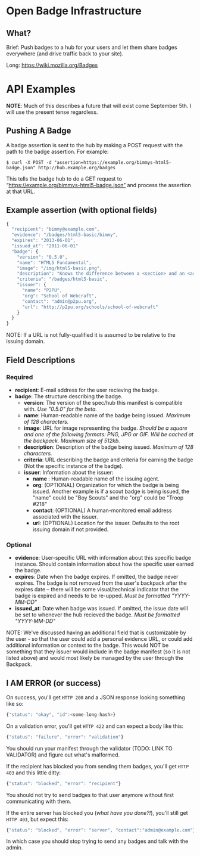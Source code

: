 # Open Badge Infrastructure
## What?
Brief: Push badges to a hub for your users and let them share badges everywhere (and drive traffic back to your site).

Long: https://wiki.mozilla.org/Badges

# API Examples
**NOTE**: Much of this describes a future that will exist come September 5th. I will use the present tense regardless.

## Pushing A Badge
A badge assertion is sent to the hub by making a POST request with the path to the badge assertion. For example:

    $ curl -X POST -d "assertion=https://example.org/bimmys-html5-badge.json" http://hub.example.org/badges

This tells the badge hub to do a GET request to
“https://example.org/bimmys-html5-badge.json” and process the assertion at
that URL.

## Example assertion (with optional fields)
```javascript
{
  "recipient": "bimmy@example.com",
  "evidence": "/badges/html5-basic/bimmy",
  "expires": "2013-06-01",
  "issued_at": "2011-06-01"
  "badge": {
    "version": "0.5.0",
    "name": "HTML5 Fundamental",
    "image": "/img/html5-basic.png",
    "description": "Knows the difference between a <section> and an <article>",
    "criteria": "/badges/html5-basic",
    "issuer": {
      "name": "P2PU",
      "org": "School of Webcraft",
      "contact": "admin@p2pu.org",
      "url": "http://p2pu.org/schools/school-of-webcraft"
    }
  }
}
```
NOTE: If a URL is not fully-qualified it is assumed to be relative to the issuing domain.

## Field Descriptions

### Required
* **recipient**: E-mail address for the user recieving the badge.
* **badge**: The structure describing the badge.
  * **version**: The version of the spec/hub this manifest is compatible with. *Use "0.5.0" for the beta.*
  * **name**: Human-readable name of the badge being issued. *Maximum of 128 characters.*
  * **image**: URL for image representing the badge. *Should be a square and one of the following formats: PNG, JPG or GIF. Will be cached at the backpack. Maximum size of 512kb.*
  * **description**: Description of the badge being issued. *Maximum of 128 characters.*
  * **criteria**: URL describing the badge and criteria for earning the badge (Not the specific instance of the badge).
  * **issuer**: Information about the issuer:
    * **name** : Human-readable name of the issuing agent.
    * **org**: (OPTIONAL) Organization for which the badge is being issued. Another example is if a scout badge is being issued, the "name" could be "Boy Scouts" and the "org" could be "Troop #218"
    * **contact**: (OPTIONAL) A human-monitored email address associated with the issuer.
    * **url**: (OPTIONAL) Location for the issuer. Defaults to the root issuing domain if not provided.

### Optional
* **evidence**: User-specific URL with information about this specific badge instance. Should contain information about how the specific user earned the badge.
* **expires**: Date when the badge expires. If omitted, the badge never expires. The badge is not removed from the user's backpack after the expires date – there will be some visual/technical indicator that the badge is expired and needs to be re-upped. *Must be formatted "YYYY-MM-DD"*
* **issued_at**: Date when badge was issued. If omitted, the issue date will be set to whenever the hub recieved the badge.  *Must be formatted "YYYY-MM-DD"*

NOTE: We've discussed having an additional field that is customizable by the
user - so that the user could add a personal evidence URL, or could add
additional information or context to the badge. This would NOT be something
that they issuer would include in the badge manifest (so it is not listed
above) and would most likely be managed by the user through the Backpack.


## I AM ERROR (or success)

On success, you'll get `HTTP 200` and a JSON response looking something like so:

```javascript
{"status": "okay", "id":<some-long-hash>}
```

On a validation error, you'll get `HTTP 422` and can expect a body like this:

```javascript
{"status": "failure", "error": "validation"}
```
You should run your manifest through the validator (TODO: LINK TO VALIDATOR) and figure out what's malformed. 

If the recipient has blocked you from sending them badges, you'll get `HTTP 403` and this little ditty:

```javascript
{"status": "blocked", "error": "recipient"}
```
You should not try to send badges to that user anymore without first communicating with them.

If the entire server has blocked you (*what have you done?!*), you'll still get `HTTP 403`, but expect this:

```javascript
{"status": "blocked", "error": "server", "contact":"admin@example.com"}
```
In which case you should stop trying to send any badges and talk with the admin.

